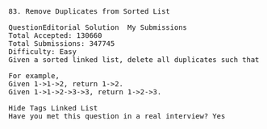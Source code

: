 <pre>
83. Remove Duplicates from Sorted List

QuestionEditorial Solution  My Submissions
Total Accepted: 130660
Total Submissions: 347745
Difficulty: Easy
Given a sorted linked list, delete all duplicates such that each element appear only once.

For example,
Given 1->1->2, return 1->2.
Given 1->1->2->3->3, return 1->2->3.

Hide Tags Linked List
Have you met this question in a real interview? Yes  
</pre>
